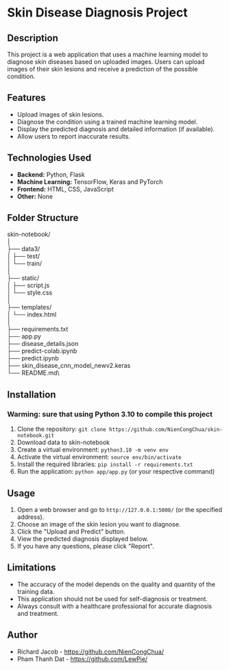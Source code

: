 # Skin Disease Diagnosis Project

## Description

This project is a web application that uses a machine learning model to diagnose skin diseases based on uploaded images. Users can upload images of their skin lesions and receive a prediction of the possible condition.

## Features

* Upload images of skin lesions.
* Diagnose the condition using a trained machine learning model.
* Display the predicted diagnosis and detailed information (if available).
* Allow users to report inaccurate results.

## Technologies Used

* **Backend:** Python, Flask 
* **Machine Learning:** TensorFlow, Keras and PyTorch
* **Frontend:** HTML, CSS, JavaScript
* **Other:** None

## Folder Structure
skin-notebook/\
│\
├── data3/\
│ ├── test/\
│ └── train/\
│\
├── static/\
│ ├── script.js\
│ └── style.css\
│\
├── templates/\
│ └── index.html\
│\
├── requirements.txt\
├── app.py\
├── disease_details.json\
├── predict-colab.ipynb\
├── predict.ipynb\
├── skin_disease_cnn_model_newv2.keras\
└── README.md\
## Installation
### Warming: sure that using Python 3.10 to compile this project
1. Clone the repository: `git clone https://github.com/NienCongChua/skin-notebook.git`
2. Download data to skin-notebook
3. Create a virtual environment: `python3.10 -m venv env`
4. Activate the virtual environment: `source env/bin/activate`
5. Install the required libraries: `pip install -r requirements.txt`
6. Run the application: `python app/app.py` (or your respective command)

## Usage

1. Open a web browser and go to `http://127.0.0.1:5000/` (or the specified address).
2. Choose an image of the skin lesion you want to diagnose.
3. Click the "Upload and Predict" button.
4. View the predicted diagnosis displayed below.
5. If you have any questions, please click "Report".

## Limitations

* The accuracy of the model depends on the quality and quantity of the training data.
* This application should not be used for self-diagnosis or treatment.
* Always consult with a healthcare professional for accurate diagnosis and treatment.

## Author

* Richard Jacob - https://github.com/NienCongChua/
* Pham Thanh Dat - https://github.com/LewPie/

